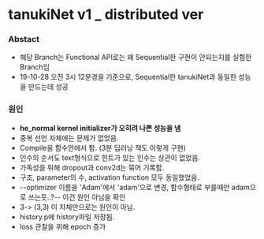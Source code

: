 # tanukiNet v1 _ distributed ver

### Abstact
- 해당 Branch는 Functional API로는 왜 Sequential한 구현이 안되는지를 실험한 Branch임
- 19-10-28 오전 3시 12분경을 기준으로, Sequential한 tanukiNet과 동일한 성능을 만드는데 성공

### 원인
- __he_normal kernel initializer가 오히려 나쁜 성능을 냄__
- 중복 선언 자체에는 문제가 없었음.
- Compile을 함수안에서 함. (3분 딥러닝 책도 이렇게 구현)
- 인수의 순서도 text형식으로 힌트가 있는 인수는 상관이 없었음.
- 가독성을 위해 dropout과 conv2d는 묶어 기록함.
- 구조, parameter의 수, activation function 모두 동일했었음.
- --optimizer 이름을 'Adam'에서 'adam'으로 변경, 함수형태로 부를때만 adam으로 쓰는듯..?-- 이건 원인 아님을 확인
- 3-> (3,3) 이 자체만으로는 원인이 아님.
- history.p에 history파일 저장됨.
- loss 관찰을 위해 epoch 증가